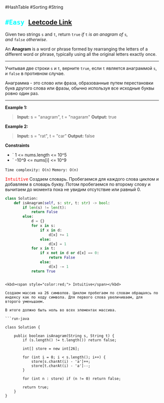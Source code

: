 #HashTable #Sorting #String

<kbd><span style="color:cyan;">#Easy</span> </kbd>
[Leetcode Link](https://leetcode.com/problems/valid-anagram/description/)
---
Given two strings `s` and `t`, return `true` _if_ `t` _is an anagram of_ `s`_, and_ `false` _otherwise_.

An **Anagram** is a word or phrase formed by rearranging the letters of a different word or phrase, typically using all the original letters exactly once.

---
Учитывая две строки `s` и `t`, верните `true`, если `t` является анаграммой `s`, и `false` в противном случае.

Анаграмма - это слово или фраза, образованные путем перестановки букв другого слова или 
фразы, обычно используя все исходные буквы ровно один раз.

---
**Example 1:**

>**Input:** s = "anagram", t = "nagaram"
>**Output:** true

**Example 2:**

>**Input:** s = "rat", t = "car"
>**Output:** false

**Constraints**
- ` 1 <= nums.length <= 10^5
-  ` -10^9 <= nums[i] <= 10^9


`Time complexity: O(n)`
`Memory: O(n)`

<kbd><span style="color:red;"> Intuitive</span></kbd>
Создаем словарь. Пробегаемся для каждого слова циклом и добавляем в словарь букву. 
Потом пробегаемся по второму слову и вычитаем до момента пока не увидим отсутствие или равный 0.

```python
class Solution:
    def isAnagram(self, s: str, t: str) -> bool:
        if len(s) != len(t):
            return False
        else:
            d = {}
            for x in s:
                if x in d:
                    d[x] += 1
                else:
                    d[x] = 1
            for x in t:
                if x not in d or d[x] == 0:
                    return False
                else:
                    d[x] -= 1
            return True
```

```

<kbd><span style="color:red;"> Intuitive</span></kbd>

Создаем массив на 26 символов. Циклом пробегаем по словам обращаясь по индексу как по коду символа. Для первого слова увеличиваем, для второго уменьшаем. 

В итоге должно быть ноль во всех элементах массива.

```run-java

class Solution {

    public boolean isAnagram(String s, String t) {
        if (s.length() != t.length()) return false;

        int[] store = new int[26];

        for (int i = 0; i < s.length(); i++) {
            store[s.charAt(i) - 'a']++;
            store[t.charAt(i) - 'a']--;
        }

        for (int n : store) if (n != 0) return false;

        return true;
    }
}

```


